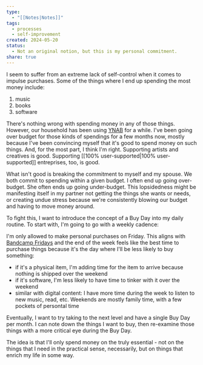 ```yaml
---
type:
  - "[[Notes|Notes]]"
tags:
  - processes
  - self-improvement
created: 2024-05-20
status:
  - Not an original notion, but this is my personal commitment.
share: true
---
```


I seem to suffer from an extreme lack of self-control when it comes to impulse purchases. Some of the things where I end up spending the most money include:
1. music
2. books
3. software

There's nothing wrong with spending money in any of those things. However, our household has been using [YNAB](https://www.ynab.com/) for a while. I've been going over budget for those kinds of spendings for a few months now, mostly because I've been convincing myself that it's good to spend money on such things. And, for the most part, I think I'm right. Supporting artists and creatives is good. Supporting [[100% user-supported|100% user-supported]] entreprises, too, is good.

What isn't good is breaking the commitment to myself and my spouse. We both commit to spending within a given budget. I often end up going over-budget. She often ends up going under-budget. This lopsidedness might be manifesting itself in my partner not getting the things she wants or needs, or creating undue stress because we're consistently blowing our budget and having to move money around.

To fight this, I want to introduce the concept of a Buy Day into my daily routine. To start with, I'm going to go with a weekly cadence: 

I'm only allowed to make personal purchases on Friday. This aligns with [Bandcamp Fridays](https://daily.bandcamp.com/features/bandcamp-fridays-in-2024) and the end of the week feels like the best time to purchase things because it's the day where I'll be less likely to buy something:
- if it's a physical item, I'm adding time for the item to arrive because nothing is shipped over the weekend
- if it's software, I'm less likely to have time to tinker with it over the weekend
- similar with digital content: I have more time during the week to listen to new music, read, etc. Weekends are mostly family time, with a few pockets of persontal time

Eventually, I want to try taking to the next level and have a single Buy Day per month. I can note down the things I want to buy, then re-examine those things with a more critical eye during the Buy Day.

The idea is that I'll only spend money on the truly essential - not on the things that I need in the practical sense, necessarily, but on things that enrich my life in some way.